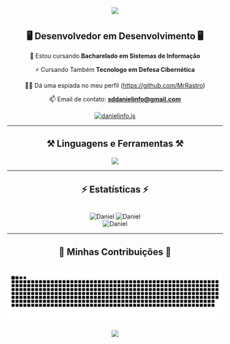 <h1 align="center">
    <img src="https://readme-typing-svg.herokuapp.com/?font=Righteous&size=35&center=true&Center=true&color=B266FF&width=500&height=70&duration=4000&lines=Olá!+👋;+Me+Chamo+Carlos+Daniel!;" />
</h1>

<h2 align="center">🖥️ Desenvolvedor em Desenvolvimento 🖥️</h3>
<!--<img align="right" alt="Codando" width="300" src="https://gifdb.com/images/high/coding-function-repeat-eat-sleep-7zxwkklr847mhchm.gif">-->

<div align=center>
    
🌱 Estou cursando **Bacharelado em Sistemas de Informação**

⚡ Cursando Também **Tecnologo em Defesa Cibernética**
    
👨‍💻 Dá uma espiada no meu perfil (https://github.com/MrRastro)

📫 Email de contato: **sddanielinfo@gmail.com**

<a href="https://instagram.com/danielinfo.js" target="blank"><img align="center" src="https://raw.githubusercontent.com/rahuldkjain/github-profile-readme-generator/master/src/images/icons/Social/instagram.svg" alt="danielinfo.js" height="30" width="40" /></a>

</div>
<hr/>

<h2 align="center"> ⚒️ Linguagens e Ferramentas ⚒️ </h3>
<div align=center>
<img align=center src="https://skillicons.dev/icons?i=python,css,html,javascript,cs,github,git,vscode" /><br>
<!--<p align="center"><a href="https://www.python.org" target="_blank" rel="noreferrer"> <img src="https://raw.githubusercontent.com/devicons/devicon/master/icons/python/python-original.svg" alt="python" width="40" height="40"/> </a>  <a href="https://www.w3schools.com/cs/" target="_blank" rel="noreferrer"> <img src="https://raw.githubusercontent.com/devicons/devicon/master/icons/csharp/csharp-original.svg" alt="csharp" width="40" height="40"/> </a> <a href="https://www.w3schools.com/css/" target="_blank" rel="noreferrer"> <img src="https://raw.githubusercontent.com/devicons/devicon/master/icons/css3/css3-original-wordmark.svg" alt="css3" width="40" height="40"/> </a> <a href="https://www.w3.org/html/" target="_blank" rel="noreferrer"> <img src="https://raw.githubusercontent.com/devicons/devicon/master/icons/html5/html5-original-wordmark.svg" alt="html5" width="40" height="40"/> </a> <a href="https://developer.mozilla.org/en-US/docs/Web/JavaScript" target="_blank" rel="noreferrer"> <img src="https://raw.githubusercontent.com/devicons/devicon/master/icons/javascript/javascript-original.svg" alt="javascript" width="40" height="40"/> </a> <a href="https://www.linux.org/" target="_blank" rel="noreferrer"> <img src="https://raw.githubusercontent.com/devicons/devicon/master/icons/linux/linux-original.svg" alt="linux" width="40" height="40"/> </a> <a href="https://www.photoshop.com/en" target="_blank" rel="noreferrer"> <img src="https://raw.githubusercontent.com/devicons/devicon/master/icons/photoshop/photoshop-line.svg" alt="photoshop" width="40" height="40"/> </a></p>-->
</div>
<hr/>
<h2 align="center">⚡ Estatísticas ⚡</h2>
<br>
<div align=center>
    <img widht=390 height=200 src="https://github-readme-stats.vercel.app/api/top-langs?username=pegoraroz&theme=radical&show_icons=true&locale=en&layout=compact" alt="Daniel"/>
    <img widht=390 height=200 src="https://github-readme-stats.vercel.app/api?username=pegoraroz&theme=radical&show_icons=true&locale=en" alt="Daniel"/>
    <br>
    <img widht=325 src="https://github-readme-streak-stats.herokuapp.com/?user=pegoraroz&theme=radical" alt="Daniel" />
</div>

<hr/>

</div>
<div align=center>
    <h2 align-center> 🐍 Minhas Contribuições 🐍 </h2>
    <br>
    <img alt="snake" src="https://raw.githubusercontent.com/pegoraroz/pegoraroz/output/github-contribution-grid-snake-dark.svg" />
</div>

<h3 align="center">
    <img src="https://readme-typing-svg.herokuapp.com/?font=Righteous&size=25&center=true&vCenter=true&width=500&height=70&duration=4000&color=B266FF&lines=Obrigado+por+visitar!+✌️;+Entre+em+Contato!">
</h3>
